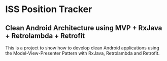 ISS Position Tracker
======================================================================

## Clean Android Architecture using MVP + RxJava + Retrolambda + Retrofit

This is a project to show how to develop clean Android applications using the Model-View-Presenter Pattern
with RxJava, Retrolambda and Retrofit.


